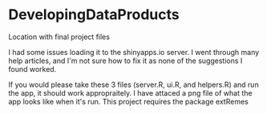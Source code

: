 # DevelopingDataProducts
Location with final project files

I had some issues loading it to the shinyapps.io server. I went through many help articles, and I'm not sure how to fix it as none of the suggestions I found worked.

If you would please take these 3 files (server.R, ui.R, and helpers.R) and run the app, it should work appropraitely. I have attaced a png file of what the app looks like when it's run. This project requires the package extRemes
